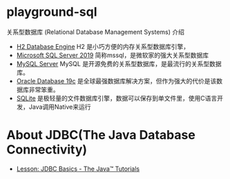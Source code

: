 # playground-sql

关系型数据库 (Relational Database Management Systems) 介绍

- [H2 Database Engine](https://h2database.com/html/main.html) H2 是小巧方便的内存关系型数据库引擎，
- [Microsoft SQL Server 2019](https://www.microsoft.com/zh-CN/sql-server/sql-server-2019) 简称mssql，是微软家的强大关系型数据库
- [MySQL Server](https://www.mysql.com/cn/) MySQL 是开源免费的关系型数据库，是最流行的关系型数据库。
- [Oracle Database 19c](https://www.oracle.com/cn/database/technologies/) 是全球最强数据库解决方案，但作为强大的代价是该数据库非常笨重。
- [SQLite](https://sqlite.org/index.html) 是极轻量的文件数据库引擎，数据可以保存到单文件里，使用C语言开发，Java调用Native来运行

# About JDBC(The Java Database Connectivity)

- [Lesson: JDBC Basics - The Java™ Tutorials](https://docs.oracle.com/javase/tutorial/jdbc/basics/index.html)
